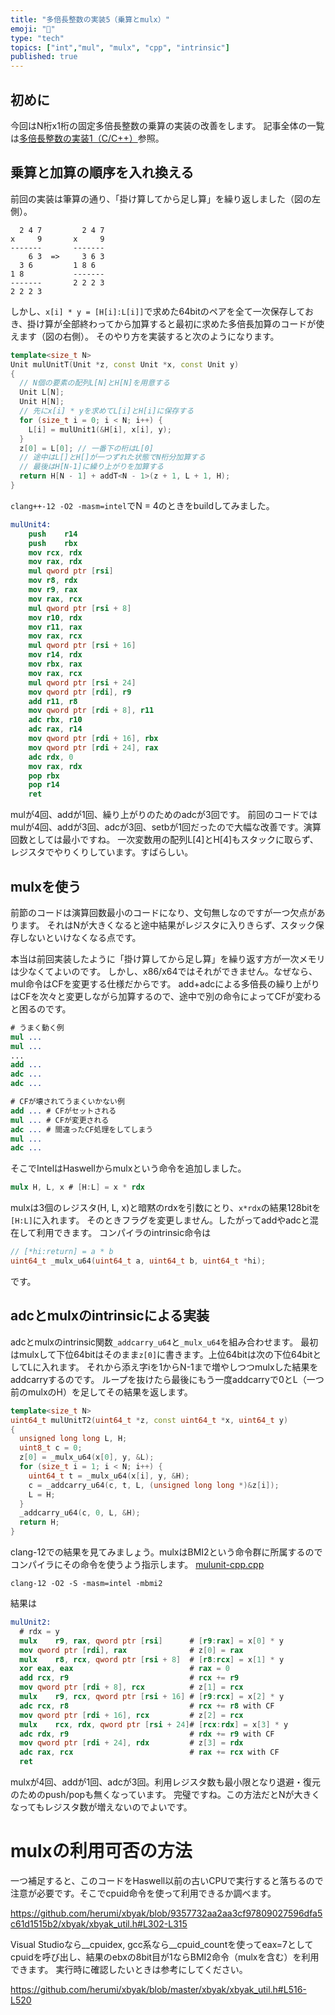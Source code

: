 ```yaml
---
title: "多倍長整数の実装5（乗算とmulx）"
emoji: "🧮"
type: "tech"
topics: ["int","mul", "mulx", "cpp", "intrinsic"]
published: true
---
```

## 初めに

今回はN桁x1桁の固定多倍長整数の乗算の実装の改善をします。
記事全体の一覧は[多倍長整数の実装1（C/C++）](https://zenn.dev/herumi/articles/bitint-01-cpp)参照。

## 乗算と加算の順序を入れ換える

前回の実装は筆算の通り、「掛け算してから足し算」を繰り返しました（図の左側）。

```
  2 4 7         2 4 7
x     9       x     9
-------       -------
    6 3  =>     3 6 3
  3 6         1 8 6
1 8           -------
-------       2 2 2 3
2 2 2 3
```

しかし、`x[i] * y = [H[i]:L[i]]`で求めた64bitのペアを全て一次保存しておき、掛け算が全部終わってから加算すると最初に求めた多倍長加算のコードが使えます（図の右側）。
そのやり方を実装すると次のようになります。


```cpp
template<size_t N>
Unit mulUnitT(Unit *z, const Unit *x, const Unit y)
{
  // N個の要素の配列L[N]とH[N]を用意する
  Unit L[N];
  Unit H[N];
  // 先にx[i] * yを求めてL[i]とH[i]に保存する
  for (size_t i = 0; i < N; i++) {
    L[i] = mulUnit1(&H[i], x[i], y);
  }
  z[0] = L[0]; // 一番下の桁はL[0]
  // 途中はL[]とH[]が一つずれた状態でN桁分加算する
  // 最後はH[N-1]に繰り上がりを加算する
  return H[N - 1] + addT<N - 1>(z + 1, L + 1, H);
}
```

`clang++-12 -O2 -masm=intel`でN = 4のときをbuildしてみました。

```nasm
mulUnit4:
    push    r14
    push    rbx
    mov rcx, rdx
    mov rax, rdx
    mul qword ptr [rsi]
    mov r8, rdx
    mov r9, rax
    mov rax, rcx
    mul qword ptr [rsi + 8]
    mov r10, rdx
    mov r11, rax
    mov rax, rcx
    mul qword ptr [rsi + 16]
    mov r14, rdx
    mov rbx, rax
    mov rax, rcx
    mul qword ptr [rsi + 24]
    mov qword ptr [rdi], r9
    add r11, r8
    mov qword ptr [rdi + 8], r11
    adc rbx, r10
    adc rax, r14
    mov qword ptr [rdi + 16], rbx
    mov qword ptr [rdi + 24], rax
    adc rdx, 0
    mov rax, rdx
    pop rbx
    pop r14
    ret
```

mulが4回、addが1回、繰り上がりのためのadcが3回です。
前回のコードではmulが4回、addが3回、adcが3回、setbが1回だったので大幅な改善です。演算回数としては最小ですね。
一次変数用の配列L[4]とH[4]もスタックに取らず、レジスタでやりくりしています。すばらしい。

## mulxを使う

前節のコードは演算回数最小のコードになり、文句無しなのですが一つ欠点があります。
それはNが大きくなると途中結果がレジスタに入りきらず、スタック保存しないといけなくなる点です。

本当は前回実装したように「掛け算してから足し算」を繰り返す方が一次メモリは少なくてよいのです。
しかし、x86/x64ではそれができません。なぜなら、mul命令はCFを変更する仕様だからです。
add+adcによる多倍長の繰り上がりはCFを次々と変更しながら加算するので、途中で別の命令によってCFが変わると困るのです。

```nasm
# うまく動く例
mul ...
mul ...
...
add ...
adc ...
adc ...
```

```nasm
# CFが壊されてうまくいかない例
add ... # CFがセットされる
mul ... # CFが変更される
adc ... # 間違ったCF処理をしてしまう
mul ...
adc ...
```

そこでIntelはHaswellからmulxという命令を追加しました。

```nasm
mulx H, L, x # [H:L] = x * rdx
```
mulxは3個のレジスタ(H, L, x)と暗黙のrdxを引数にとり、`x*rdx`の結果128bitを`[H:L]`に入れます。
そのときフラグを変更しません。したがってaddやadcと混在して利用できます。
コンパイラのintrinsic命令は

```cpp
// [*hi:return] = a * b
uint64_t _mulx_u64(uint64_t a, uint64_t b, uint64_t *hi);
```
です。

## adcとmulxのintrinsicによる実装

adcとmulxのintrinsic関数`_addcarry_u64`と`_mulx_u64`を組み合わせます。
最初はmulxして下位64bitはそのまま`z[0]`に書きます。上位64bitは次の下位64bitとしてLに入れます。
それから添え字iを1からN-1まで増やしつつmulxした結果をaddcarryするのです。
ループを抜けたら最後にもう一度addcarryで0とL（一つ前のmulxのH）を足してその結果を返します。

```cpp
template<size_t N>
uint64_t mulUnitT2(uint64_t *z, const uint64_t *x, uint64_t y)
{
  unsigned long long L, H;
  uint8_t c = 0;
  z[0] = _mulx_u64(x[0], y, &L);
  for (size_t i = 1; i < N; i++) {
    uint64_t t = _mulx_u64(x[i], y, &H);
    c = _addcarry_u64(c, t, L, (unsigned long long *)&z[i]);
    L = H;
  }
  _addcarry_u64(c, 0, L, &H);
  return H;
}
```

clang-12での結果を見てみましょう。mulxはBMI2という命令群に所属するのでコンパイラにその命令を使うよう指示します。
[mulunit-cpp.cpp](https://github.com/herumi/blog/blob/main/src/mulunit-cpp.cpp)

```
clang-12 -O2 -S -masm=intel -mbmi2
```

結果は
```nasm
mulUnit2:
  # rdx = y
  mulx    r9, rax, qword ptr [rsi]      # [r9:rax] = x[0] * y
  mov qword ptr [rdi], rax              # z[0] = rax
  mulx    r8, rcx, qword ptr [rsi + 8]  # [r8:rcx] = x[1] * y
  xor eax, eax                          # rax = 0
  add rcx, r9                           # rcx += r9
  mov qword ptr [rdi + 8], rcx          # z[1] = rcx
  mulx    r9, rcx, qword ptr [rsi + 16] # [r9:rcx] = x[2] * y
  adc rcx, r8                           # rcx += r8 with CF
  mov qword ptr [rdi + 16], rcx         # z[2] = rcx
  mulx    rcx, rdx, qword ptr [rsi + 24]# [rcx:rdx] = x[3] * y
  adc rdx, r9                           # rdx += r9 with CF
  mov qword ptr [rdi + 24], rdx         # z[3] = rdx
  adc rax, rcx                          # rax += rcx with CF
  ret
```

mulxが4回、addが1回、adcが3回。利用レジスタ数も最小限となり退避・復元のためのpush/popも無くなっています。
完璧ですね。この方法だとNが大きくなってもレジスタ数が増えないのでよいです。

# mulxの利用可否の方法

一つ補足すると、このコードをHaswell以前の古いCPUで実行すると落ちるので注意が必要です。そこでcpuid命令を使って利用できるか調べます。

https://github.com/herumi/xbyak/blob/9357732aa2aa3cf97809027596dfa5c61d1515b2/xbyak/xbyak_util.h#L302-L315

Visual Studioなら__cpuidex, gcc系なら__cpuid_countを使ってeax=7としてcpuidを呼び出し、結果のebxの8bit目が1ならBMI2命令（mulxを含む）を利用できます。
実行時に確認したいときは参考にしてください。

https://github.com/herumi/xbyak/blob/master/xbyak/xbyak_util.h#L516-L520

